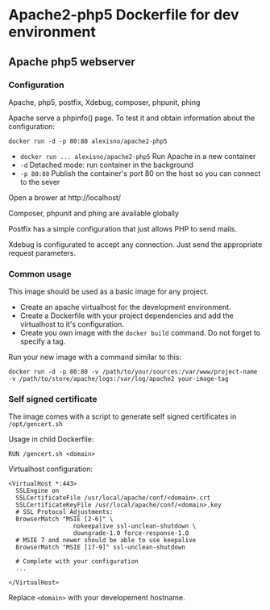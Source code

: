 Apache2-php5 Dockerfile for dev environment
===========================================

Apache php5 webserver
---------------------

### Configuration

Apache, php5, postfix, Xdebug, composer, phpunit, phing

Apache serve a phpinfo() page. To test it and obtain information about the configuration:
```
docker run -d -p 80:80 alexisno/apache2-php5
```
* `docker run ... alexisno/apache2-php5` Run Apache in a new container
* `-d` Detached mode: run container in the background
* `-p 80:80` Publish the container's port 80 on the host so you can connect to the sever

Open a brower at http://localhost/

Composer, phpunit and phing are available globally

Postfix has a simple configuration that just allows PHP to send mails.

Xdebug is configurated to accept any connection. Just send the appropriate request parameters.

### Common usage

This image should be used as a basic image for any project.
* Create an apache virtualhost for the development environment.
* Create a Dockerfile with your project dependencies and add the virtualhost to it's configuration.
* Create you own image with the `docker build` command. Do not forget to specify a tag.

Run your new image with a command similar to this:
```
docker run -d -p 80:80 -v /path/to/your/sources:/var/www/project-name -v /path/to/store/apache/logs:/var/log/apache2 your-image-tag
```


### Self signed certificate

The image comes with a script to generate self signed certificates in `/opt/gencert.sh`

Usage in child Dockerfile:
```
RUN /gencert.sh <domain>
```

Virtualhost configuration:
```
<VirtualHost *:443>
  SSLEngine on
  SSLCertificateFile /usr/local/apache/conf/<domain>.crt
  SSLCertificateKeyFile /usr/local/apache/conf/<domain>.key
  # SSL Protocol Adjustments:
  BrowserMatch "MSIE [2-6]" \
                  nokeepalive ssl-unclean-shutdown \
                  downgrade-1.0 force-response-1.0
  # MSIE 7 and newer should be able to use keepalive
  BrowserMatch "MSIE [17-9]" ssl-unclean-shutdown

  # Complete with your configuration
  ...

</VirtualHost>
```
Replace `<domain>` with your developement hostname.

